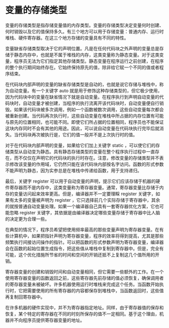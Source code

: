 # 变量的存储类型

变量的存储类型是指存储变量值的内存类型。变量的存储类型决定变量何时创建、何时销毁以及它的值保持多久。有三个地方可以用于存储变量：普通内存、运行时堆栈、硬件寄存器。在这三个地方存储的变量具有不同的特性。

变量缺省存储类型取决于它的声明位置。凡是在任何代码块之外声明的变量总是存储于静态内存中，也就是不属于堆栈的内存，这类变量称为静态变量。对于这类变量，程序员无法为它们指定其他存储类型。静态变量在程序运行之前创建，在程序的整个执行期间始终存在。它始终保持原先的值，除非给它赋一个不同的值或者程序结束。

在代码块内部声明的变量的缺省存储类型是自动的，也就是说它存储与堆栈中，称为自动变量。有一个关键字 auto 就是用于修饰这种存储类型的，但它极少使用，因为代码块中的变量在缺省情况下就是自动变量。在程序执行到声明自动变量的代码块时，自动变量才被创建，当程序的执行流离开该代码块时，自动变量便自行销毁。如果该代码块被多次调用，例如一个函数被数次调用，这些自动变量每次都会被重新创建。当代码再次执行时，这些自动变量在堆栈中所占据的内存位置有可能与原先的位置相同，也可能不同。即使它们所占据的位置相同，程序员也不能保证这块内存同时不会有其他的用途。因此，可以说自动变量在代码块执行完毕后就消失。当代码块再次被执行是，它们的值一般并不是上次执行时的值。

对于在代码块内部声明的变量，如果给它们加上关键字 static ，可以使它们的存储类型从自动变为静态。具有静态存储类型的变量在整个程序执行过程中一直存在，而不仅仅在声明它的代码块的执行时存在。注意，修改变量的存储类型并不表示修改该变量的作用域，它仍然只能在该代码块内部按名字访问。函数的形式参数不能声明为静态，因为实参总是在堆栈中传递给函数，用于支持递归。

最后，关键字 register 可以用于自动变量的声明，提示它们应该存储于机器的硬件寄存器而不是内存中，这类变量称为寄存器变量。通常，寄存器变量比存储于内存的变量访问起来效率更高。但是，编译器并不一定要理睬 register 关键字，如果有太多的变量被声明为 register ，它只选择前几个实际存储于寄存器中，其余的就按普通自动变量处理。如果一个编译器自己具有一套寄存器优化方案，它也可能忽略 register 关键字，其依据是由编译器决定哪些变量存储于寄存器中比人脑的决定更为合理一些。

在典型的情况下，程序员希望把使用频率最高的那些变量声明为寄存器变量。在有些计算机中，如果把指针声明为寄存器变量，程序的效率将得到提高，尤其是那些频繁执行间接访问操作的指针。可以把函数的形式参数声明为寄存器变量，编译器会在函数的起始位置生成指令，把这些值从堆栈中复制到寄存器中。但是，完全有可能，这个优化措施所节省的时间和空间的开销还抵不上复制这几个值所用的开销。

寄存器变量的创建和销毁时间和自动变量相同，但它需要一些额外的工作。在一个使用寄存器变量的函数返回之前，这些寄存器先前存储的值必须恢复，确保调用者的寄存器变量未被破坏。许多机器使用运行时堆栈来完成这个任务。当函数开始执行时，它把需要使用的所有寄存器的内容都保存到堆栈中，当函数返回时，这些值再复制回寄存器中。

在许多机器的硬件实现中，并不为寄存器指定地址。同样，由于寄存器值的保存和恢复，某个特定的寄存器在不同的时刻所保存的值不一定相同。基于这个理由，机器并不向程序员提供寄存器变量的地址。

